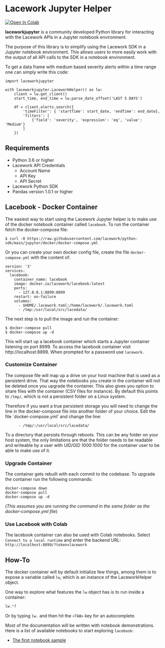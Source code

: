 # Lacework Jupyter Helper

[![Open In Colab](https://colab.research.google.com/assets/colab-badge.svg)](https://colab.research.google.com/github/lacework/python-sdk/blob/main/jupyter/notebooks/colab_sample.ipynb)

**laceworkjupyter** is a community developed Python library for interacting with the Lacework APIs in a
Jupyter notebook environment.

The purpose of this library is to simplify using the Lacework SDK in a Jupyter notebook environment. This allows
users to more easily work with the output of all API calls to the SDK in a notebook environment.

To get a data frame with medium based severity alerts within a time range one can simply write this code:

```
import laceworkjupyter

with laceworkjupyter.LaceworkHelper() as lw:
    client = lw.get_client()
    start_time, end_time = lw.parse_date_offset('LAST 5 DAYS')

    df = client.alerts.search({
        'timeFilter': { 'startTime': start_date, 'endTime': end_date},
        'filters': [
            {'field': 'severity', 'expression': 'eq', 'value': 'Medium'}
        ]
    })
```

## Requirements

- Python 3.6 or higher
- Lacework API Credentials
  - Account Name
  - API Key
  - API Secret
- Lacework Python SDK
- Pandas version 1.0.1 or higher

## Lacebook - Docker Container

The easiest way to start using the Lacework Jupyter helper is to make use of the docker notebook container called
`lacebook`. To run the container fetch the docker-compose file:

```shell
$ curl -O https://raw.githubusercontent.com/lacework/python-sdk/main/jupyter/docker/docker-compose.yml
```

Or you can create your own docker config file, create the file `docker-compose.yml` with the content of:

```
version: '3'
services:
  lacebook:
    container_name: lacebook
    image: docker.io/lacework/lacebook:latest
    ports:
      - 127.0.0.1:8899:8899
    restart: on-failure
    volumes:
      - $HOME/.lacework.toml:/home/lacework/.lacework.toml
      - /tmp:/usr/local/src/lacedata/
```

The next step is to pull the image and run the container:

```shell
$ docker-compose pull
$ docker-compose up -d
```

This will start up a lacebook container which starts a Jupyter container listening on port 8899.
To access the lacebook container visit http://localhost:8899. When prompted for a password
use `lacework`.

### Customize Container

The compose file will map up a drive on your host machine that is used as a persistent drive. That way the notebooks
you create in the container will not be deleted once you upgrade the container. This also gives you option to
share files with the container (CSV files for instance). By default this points to `/tmp/`, which is not a persistent
folder on a Linux system.

Therefore if you want a true persistent storage you will need to change the line in the docker-compose file into
another folder of your choice. Edit the file `docker-compose.yml' and change the line:

```
      - /tmp/:/usr/local/src/lacedata/
```

To a directory that persists through reboots. This can be any folder on your host system,
the only limitations are that the folder needs to be readable and writeable by a user
with UID/GID 1000:1000 for the container user to be able to make use of it.

### Upgrade Container

The container gets rebuilt with each commit to the codebase. To upgrade the container run the following commands:

```shell
docker-compose down
docker-compose pull
docker-compose up -d
```

(_This assumes you are running the command in the same folder as the docker-compose.yml file_)

### Use Lacebook with Colab

The lacebook container can also be used with Colab notebooks. Select `Connect to a local runtime`
and enter the backend URL: `http://localhost:8899/?token=lacework`

## How-To

The docker container will by default initialize few things, among them is to expose a variable called `lw`, which
is an instance of the LaceworkHelper object.

One way to explore what features the `lw` object has is to run inside a container:

```python
lw.*?
```

Or by typing `lw.` and then hit the `<TAB>` key for an autocomplete.

Most of the documentation will be written with notebook demonstrations. Here is a list of available notebooks to
start exploring `lacebook`:

- [The first notebook sample](https://colab.research.google.com/github/lacework/python-sdk/blob/main/jupyter/notebooks/colab_sample.ipynb)

